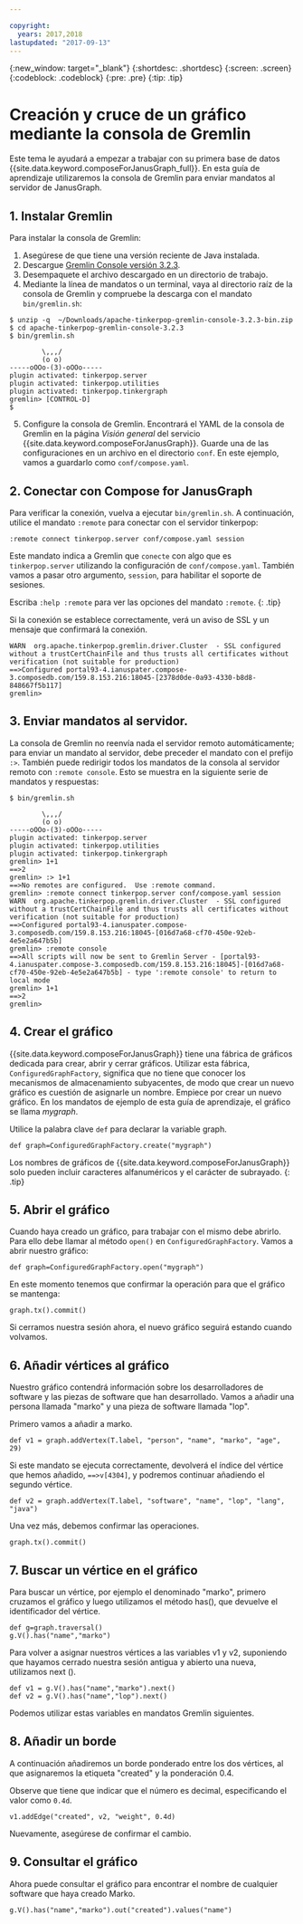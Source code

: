 ```yaml
---

copyright:
  years: 2017,2018
lastupdated: "2017-09-13"
---
```


{:new_window: target="_blank"}
{:shortdesc: .shortdesc}
{:screen: .screen}
{:codeblock: .codeblock}
{:pre: .pre}
{:tip: .tip}

# Creación y cruce de un gráfico mediante la consola de Gremlin

Este tema le ayudará a empezar a trabajar con su primera base de datos {{site.data.keyword.composeForJanusGraph_full}}. En esta guía de aprendizaje utilizaremos la consola de Gremlin para enviar mandatos al servidor de JanusGraph.

## 1. Instalar Gremlin

Para instalar la consola de Gremlin:

1. Asegúrese de que tiene una versión reciente de Java instalada.
2. Descargue [Gremlin Console versión 3.2.3](https://archive.apache.org/dist/tinkerpop/3.2.3/apache-tinkerpop-gremlin-console-3.2.3-bin.zip).
3. Desempaquete el archivo descargado en un directorio de trabajo.
4. Mediante la línea de mandatos o un terminal, vaya al directorio raíz de la consola de Gremlin y compruebe la descarga con el mandato `bin/gremlin.sh`:

  ```text
  $ unzip -q  ~/Downloads/apache-tinkerpop-gremlin-console-3.2.3-bin.zip
  $ cd apache-tinkerpop-gremlin-console-3.2.3
  $ bin/gremlin.sh

          \,,,/
          (o o)
  -----oOOo-(3)-oOOo-----
  plugin activated: tinkerpop.server
  plugin activated: tinkerpop.utilities
  plugin activated: tinkerpop.tinkergraph
  gremlin> [CONTROL-D]                                                             $

  ```

5. Configure la consola de Gremlin. Encontrará el YAML de la consola de Gremlin en la página *Visión general* del servicio {{site.data.keyword.composeForJanusGraph}}. Guarde una de las configuraciones en un archivo en el directorio `conf`. En este ejemplo, vamos a guardarlo como `conf/compose.yaml`.
 
## 2. Conectar con Compose for JanusGraph

Para verificar la conexión, vuelva a ejecutar `bin/gremlin.sh`. A continuación, utilice el mandato `:remote` para conectar con el servidor tinkerpop:

```text
:remote connect tinkerpop.server conf/compose.yaml session
```

Este mandato indica a Gremlin que `conecte` con algo que es `tinkerpop.server` utilizando la configuración de `conf/compose.yaml`. También vamos a pasar otro argumento, `session`, para habilitar el soporte de sesiones.

Escriba `:help :remote` para ver las opciones del mandato `:remote`.
{: .tip}

Si la conexión se establece correctamente, verá un aviso de SSL y un mensaje que confirmará la conexión.

```text
WARN  org.apache.tinkerpop.gremlin.driver.Cluster  - SSL configured without a trustCertChainFile and thus trusts all certificates without verification (not suitable for production)
==>Configured portal93-4.ianuspater.compose-3.composedb.com/159.8.153.216:18045-[2378d0de-0a93-4330-b8d8-848667f5b117]
gremlin>
```

## 3. Enviar mandatos al servidor.

La consola de Gremlin no reenvía nada el servidor remoto automáticamente; para enviar un mandato al servidor, debe preceder el mandato con el prefijo `:>`. También puede redirigir todos los mandatos de la consola al servidor remoto con `:remote console`. Esto se muestra en la siguiente serie de mandatos y respuestas:

```text
$ bin/gremlin.sh                                                                   

        \,,,/
        (o o)
-----oOOo-(3)-oOOo-----
plugin activated: tinkerpop.server
plugin activated: tinkerpop.utilities
plugin activated: tinkerpop.tinkergraph
gremlin> 1+1
==>2
gremlin> :> 1+1
==>No remotes are configured.  Use :remote command.
gremlin> :remote connect tinkerpop.server conf/compose.yaml session
WARN  org.apache.tinkerpop.gremlin.driver.Cluster  - SSL configured without a trustCertChainFile and thus trusts all certificates without verification (not suitable for production)
==>Configured portal93-4.ianuspater.compose-3.composedb.com/159.8.153.216:18045-[016d7a68-cf70-450e-92eb-4e5e2a647b5b]
gremlin> :remote console
==>All scripts will now be sent to Gremlin Server - [portal93-4.ianuspater.compose-3.composedb.com/159.8.153.216:18045]-[016d7a68-cf70-450e-92eb-4e5e2a647b5b] - type ':remote console' to return to local mode
gremlin> 1+1
==>2
gremlin> 

```

## 4. Crear el gráfico

{{site.data.keyword.composeForJanusGraph}} tiene una fábrica de gráficos dedicada para crear, abrir y cerrar gráficos. Utilizar esta fábrica, `ConfiguredGraphFactory`, significa que no tiene que conocer los mecanismos de almacenamiento subyacentes, de modo que crear un nuevo gráfico es cuestión de asignarle un nombre. Empiece por crear un nuevo gráfico. En los mandatos de ejemplo de esta guía de aprendizaje, el gráfico se llama _mygraph_.

Utilice la palabra clave `def` para declarar la variable graph.

```
def graph=ConfiguredGraphFactory.create("mygraph")
```

Los nombres de gráficos de {{site.data.keyword.composeForJanusGraph}} solo pueden incluir caracteres alfanuméricos y el carácter de subrayado.
{: .tip}

## 5. Abrir el gráfico

Cuando haya creado un gráfico, para trabajar con el mismo debe abrirlo. Para ello debe llamar al método `open()` en `ConfiguredGraphFactory`. Vamos a abrir nuestro gráfico:

```
def graph=ConfiguredGraphFactory.open("mygraph")
```

En este momento tenemos que confirmar la operación para que el gráfico se mantenga:

```
graph.tx().commit()
```

Si cerramos nuestra sesión ahora, el nuevo gráfico seguirá estando cuando volvamos.

## 6. Añadir vértices al gráfico

Nuestro gráfico contendrá información sobre los desarrolladores de software y las piezas de software que han desarrollado. Vamos a añadir una persona llamada "marko" y una pieza de software llamada "lop".

Primero vamos a añadir a marko.

```
def v1 = graph.addVertex(T.label, "person", "name", "marko", "age", 29)
```

Si este mandato se ejecuta correctamente, devolverá el índice del vértice que hemos añadido, `==>v[4304]`, y podremos continuar añadiendo el segundo vértice.

```
def v2 = graph.addVertex(T.label, "software", "name", "lop", "lang", "java")
```

Una vez más, debemos confirmar las operaciones.

```
graph.tx().commit()
```

## 7. Buscar un vértice en el gráfico

Para buscar un vértice, por ejemplo el denominado "marko", primero cruzamos el gráfico y luego utilizamos el método has(), que devuelve el identificador del vértice.

```
def g=graph.traversal()
g.V().has("name","marko")
```

Para volver a asignar nuestros vértices a las variables v1 y v2, suponiendo que hayamos cerrado nuestra sesión antigua y abierto una nueva, utilizamos next ().

```
def v1 = g.V().has("name","marko").next()
def v2 = g.V().has("name","lop").next()
```

Podemos utilizar estas variables en mandatos Gremlin siguientes.

## 8. Añadir un borde

A continuación añadiremos un borde ponderado entre los dos vértices, al que asignaremos la etiqueta "created" y la ponderación 0.4.

Observe que tiene que indicar que el número es decimal, especificando el valor como `0.4d`.

```
v1.addEdge("created", v2, "weight", 0.4d)
```

Nuevamente, asegúrese de confirmar el cambio.

## 9. Consultar el gráfico

Ahora puede consultar el gráfico para encontrar el nombre de cualquier software que haya creado Marko.

```
g.V().has("name","marko").out("created").values("name")
```
